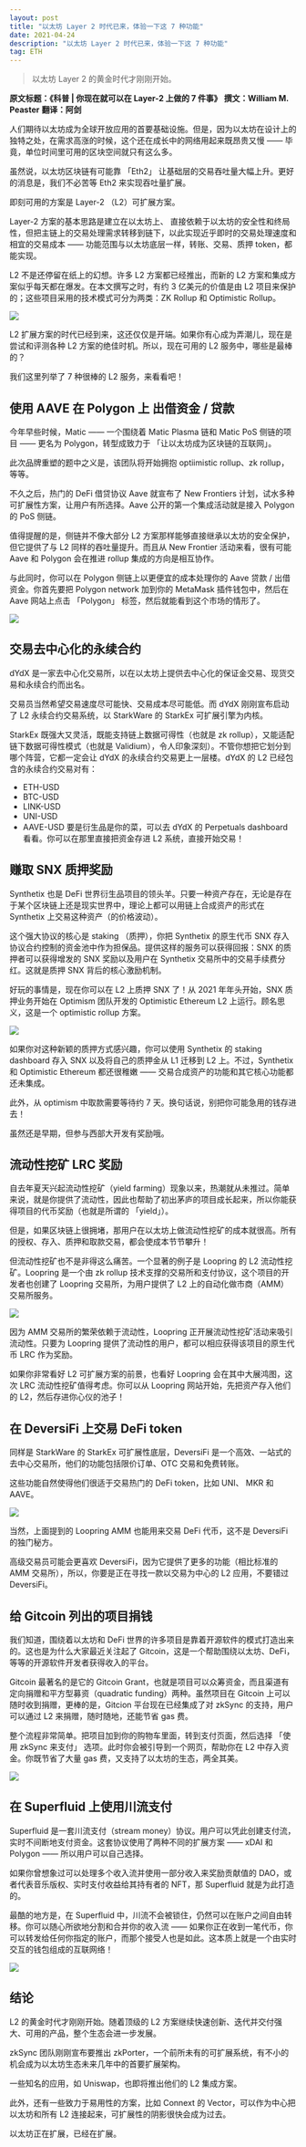 ```yaml
---
layout: post
title: "以太坊 Layer 2 时代已来，体验一下这 7 种功能"
date: 2021-04-24
description: "以太坊 Layer 2 时代已来，体验一下这 7 种功能"
tag: ETH
---   
```

> 以太坊 Layer 2 的黄金时代才刚刚开始。

__原文标题：《科普 | 你现在就可以在 Layer-2 上做的 7 件事》__
__撰文：William M. Peaster__
__翻译：阿剑__

人们期待以太坊成为全球开放应用的首要基础设施。但是，因为以太坊在设计上的独特之处，在需求高涨的时候，这个还在成长中的网络用起来既昂贵又慢 —— 毕竟，单位时间里可用的区块空间就只有这么多。

虽然说，以太坊区块链有可能靠 「Eth2」 让基础层的交易吞吐量大幅上升。更好的消息是，我们不必苦等 Eth2 来实现吞吐量扩展。

即刻可用的方案是 Layer-2 （L2）可扩展方案。

Layer-2 方案的基本思路是建立在以太坊上、 直接依赖于以太坊的安全性和终局性，但把主链上的交易处理需求转移到链下，以此实现近乎即时的交易处理速度和相宜的交易成本 —— 功能范围与以太坊底层一样，转账、交易、质押 token，都能实现。

L2 不是还停留在纸上的幻想。许多 L2 方案都已经推出，而新的 L2 方案和集成方案似乎每天都在爆发。在本文撰写之时，有约 3 亿美元的价值是由 L2 项目来保护的；这些项目采用的技术模式可分为两类：ZK Rollup 和 Optimistic Rollup。

![](/images/posts/eth/0424.01.jpg)

L2 扩展方案的时代已经到来，这还仅仅是开端。如果你有心成为弄潮儿，现在是尝试和评测各种 L2 方案的绝佳时机。所以，现在可用的 L2 服务中，哪些是最棒的？

我们这里列举了 7 种很棒的 L2 服务，来看看吧！

## 使用 AAVE 在 Polygon 上 出借资金 / 贷款
今年早些时候，Matic —— 一个围绕着 Matic Plasma 链和 Matic PoS 侧链的项目 —— 更名为 Polygon，转型成致力于 「让以太坊成为区块链的互联网」。

此次品牌重塑的题中之义是，该团队将开始拥抱 optiimistic rollup、zk rollup，等等。

不久之后，热门的 DeFi 借贷协议 Aave 就宣布了 New Frontiers 计划，试水多种可扩展性方案，让用户有所选择。Aave 公开的第一个集成活动就是接入 Polygon 的 PoS 侧链。

值得提醒的是，侧链并不像大部分 L2 方案那样能够直接继承以太坊的安全保护，但它提供了与 L2 同样的吞吐量提升。而且从 New Frontier 活动来看，很有可能 Aave 和 Polygon 会在推进 rollup 集成的方向是相互协作。

与此同时，你可以在 Polygon 侧链上以更便宜的成本处理你的 Aave 贷款 / 出借资金。你首先要把 Polygon network 加到你的 MetaMask 插件钱包中，然后在 Aave 网站上点击 「Polygon」 标签，然后就能看到这个市场的情形了。

![](/images/posts/eth/0424.02.jpg)

## 交易去中心化的永续合约
dYdX 是一家去中心化交易所，以在以太坊上提供去中心化的保证金交易、现货交易和永续合约而出名。

交易员当然希望交易速度尽可能快、交易成本尽可能低。而 dYdX 刚刚宣布启动了 L2 永续合约交易系统，以 StarkWare 的 StarkEx 可扩展引擎为内核。

StarkEx 既强大又灵活，既能支持链上数据可得性（也就是 zk rollup），又能适配链下数据可得性模式（也就是 Validium），令人印象深刻）。不管你想把它划分到哪个阵营，它都一定会让 dYdX 的永续合约交易更上一层楼。dYdX 的 L2 已经包含的永续合约交易对有：

* ETH-USD
* BTC-USD
* LINK-USD
* UNI-USD
* AAVE-USD
要是衍生品是你的菜，可以去 dYdX 的 Perpetuals dashboard 看看。你可以在那里直接把资金存进 L2 系统，直接开始交易！

## 赚取 SNX 质押奖励
Synthetix 也是 DeFi 世界衍生品项目的领头羊。只要一种资产存在，无论是存在于某个区块链上还是现实世界中，理论上都可以用链上合成资产的形式在 Synthetix 上交易这种资产（的价格波动）。

这个强大协议的核心是 staking （质押），你把 Synthetix 的原生代币 SNX 存入协议合约控制的资金池中作为担保品。提供这样的服务可以获得回报：SNX 的质押者可以获得增发的 SNX 奖励以及用户在 Synthetix 交易所中的交易手续费分红。这就是质押 SNX 背后的核心激励机制。

好玩的事情是，现在你可以在 L2 上质押 SNX 了！从 2021 年年头开始，SNX 质押业务开始在 Optimism 团队开发的 Optimistic Ethereum L2 上运行。顾名思义，这是一个 optimistic rollup 方案。

![](/images/posts/eth/0424.03.jpg)

如果你对这种新颖的质押方式感兴趣，你可以使用 Synthetix 的 staking dashboard 存入 SNX 以及将自己的质押金从 L1 迁移到 L2 上。不过，Synthetix 和 Optimistic Ethereum 都还很稚嫩 —— 交易合成资产的功能和其它核心功能都还未集成。

此外，从 optimism 中取款需要等待约 7 天。换句话说，别把你可能急用的钱存进去！

虽然还是早期，但参与西部大开发有奖励哦。

## 流动性挖矿 LRC 奖励
自去年夏天兴起流动性挖矿（yield farming）现象以来，热潮就从未推过。简单来说，就是你提供了流动性，因此也帮助了初出茅庐的项目成长起来，所以你能获得项目的代币奖励（也就是所谓的 「yield」）。

但是，如果区块链上很拥堵，那用户在以太坊上做流动性挖矿的成本就很高。所有的授权、存入、质押和取款交易，都会使成本节节攀升！

但流动性挖矿也不是非得这么痛苦。一个显著的例子是 Loopring 的 L2 流动性挖矿。Loopring 是一个由 zk rollup 技术支撑的交易所和支付协议，这个项目的开发者也创建了 Loopring 交易所，为用户提供了 L2 上的自动化做市商（AMM）交易所服务。

![](/images/posts/eth/0424.04.jpg)

因为 AMM 交易所的繁荣依赖于流动性，Loopring 正开展流动性挖矿活动来吸引流动性。只要为 Loopring 提供了流动性的用户，都可以相应获得该项目的原生代币 LRC 作为奖励。

如果你非常看好 L2 可扩展方案的前景，也看好 Loopring 会在其中大展鸿图，这次 LRC 流动性挖矿值得考虑。你可以从 Loopring 网站开始，先把资产存入他们的 L2，然后存进你心仪的池子！

## 在 DeversiFi 上交易 DeFi token
同样是 StarkWare 的 StarkEx 可扩展性底层，DeversiFi 是一个高效、一站式的去中心交易所，他们的功能包括限价订单、OTC 交易和免费转账。

这些功能自然使得他们很适于交易热门的 DeFi token，比如 UNI、 MKR 和 AAVE。

![](/images/posts/eth/0424.05.jpg)

当然，上面提到的 Loopring AMM 也能用来交易 DeFi 代币，这不是 DeversiFi 的独门秘方。

高级交易员可能会更喜欢 DeversiFi，因为它提供了更多的功能（相比标准的 AMM 交易所），所以，你要是正在寻找一款以交易为中心的 L2 应用，不要错过 DeversiFi。

## 给 Gitcoin 列出的项目捐钱
我们知道，围绕着以太坊和 DeFi 世界的许多项目是靠着开源软件的模式打造出来的。这也是为什么大家最近关注起了 Gitcoin，这是一个帮助围绕以太坊、DeFi，等等的开源软件开发者获得收入的平台。

Gitcoin 最著名的是它的 Gitcoin Grant，也就是项目可以众筹资金，而且渠道有定向捐赠和平方型募资（quadratic funding）两种。虽然项目在 Gitcoin 上可以随时收到捐赠，更棒的是，Gitcion 平台现在已经集成了对 zkSync 的支持，用户可以通过 L2 来捐赠，随时随地，还能节省 gas 费。

整个流程非常简单。把项目加到你的购物车里面，转到支付页面，然后选择 「使用 zkSync 来支付」 选项。此时你会被引导到一个网页，帮助你在 L2 中存入资金。你既节省了大量 gas 费，又支持了以太坊的生态，两全其美。

![](/images/posts/eth/0424.06.jpg)

## 在 Superfluid 上使用川流支付
Superfluid 是一套川流支付（stream money）协议。用户可以凭此创建支付流，实时不间断地支付资金。这套协议使用了两种不同的扩展方案 —— xDAI 和 Polygon —— 所以用户可以自己选择。

如果你曾想象过可以处理多个收入流并使用一部分收入来奖励贡献值的 DAO，或者代表音乐版权、实时支付收益给其持有者的 NFT，那 Superfluid 就是为此打造的。

最酷的地方是，在 Superfluid 中，川流不会被锁住，仍然可以在账户之间自由转移。你可以随心所欲地分割和合并你的收入流 —— 如果你正在收到一笔代币，你可以转发给任何你指定的账户，而那个接受人也是如此。这本质上就是一个由实时交互的钱包组成的互联网络！

![](/images/posts/eth/0424.07.jpg)

## 结论
L2 的黄金时代才刚刚开始。随着顶级的 L2 方案继续快速创新、迭代并交付强大、可用的产品，整个生态会进一步发展。

zkSync 团队刚刚宣布要推出 zkPorter，一个前所未有的可扩展系统，有不小的机会成为以太坊生态未来几年中的首要扩展架构。

一些知名的应用，如 Uniswap，也即将推出他们的 L2 集成方案。

此外，还有一些致力于易用性的方案，比如 Connext 的 Vector，可以作为中心把以太坊和所有 L2 连接起来，可扩展性的阴影很快会成为过去。

以太坊正在扩展，已经在扩展。